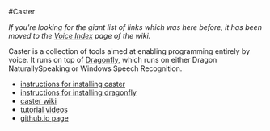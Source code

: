 #Caster

*If you're looking for the giant list of links which was here before, it has been moved to the [Voice Index](https://github.com/synkarius/caster/wiki/Voice-Index) page of the wiki.*

Caster is a collection of tools aimed at enabling programming entirely by voice. It runs on top of [Dragonfly](https://github.com/t4ngo/dragonfly), which runs on either Dragon NaturallySpeaking or Windows Speech Recognition.

- [instructions for installing caster](http://explosionduck.com/caster/install/)
- [instructions for installing dragonfly](http://explosionduck.com/caster/install/dragonfly.html)
- [caster wiki](https://github.com/synkarius/caster/wiki)
- [tutorial videos](https://www.youtube.com/channel/UC2qZzmCj_5ZKkTa3i9X1LCg)
- [github.io page](http://synkarius.github.io/caster/)
